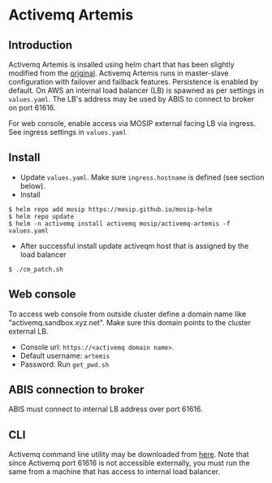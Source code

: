 # Activemq Artemis

## Introduction
Activemq Artemis is insalled using helm chart that has been slightly modified from the [original](https://github.com/vromero/activemq-artemis-helm).  Activemq Artemis runs in master-slave configuration with failover and failback features.  Persistence is enabled by default.  On AWS an internal load balancer (LB) is spawned as per settings in `values.yaml`.  The LB's address may be used by ABIS to connect to broker on port 61616.

For web console, enable access via MOSIP external facing LB via ingress.  See ingress settings in `values.yaml`

## Install
* Update `values.yaml`.  Make sure `ingress.hostname` is defined (see section below). 
* Install
```
$ helm repo add mosip https://mosip.github.io/mosip-helm
$ helm repo update
$ helm -n activemq install activemq mosip/activemq-artemis -f values.yaml
```
* After successful install  update activeqm host that is assigned by the load balancer
```
$ ./cm_patch.sh
```
## Web console
To access web console from outside cluster define a domain name like "activemq.sandbox.xyz.net". Make sure this domain points to the cluster external LB. 
* Console url: `https://<activemq domain name>`.  
* Default username: `artemis` 
* Password:  Run `get_pwd.sh` 

## ABIS connection to broker 
ABIS must connect to internal LB address over port 61616.

## CLI
Activemq command line utility may be downloaded from [here](https://activemq.apache.org/components/artemis/download/).  Note that since Activemq port 61616 is not accessible externally, you must run the same from a machine that has access to internal load balancer. 
